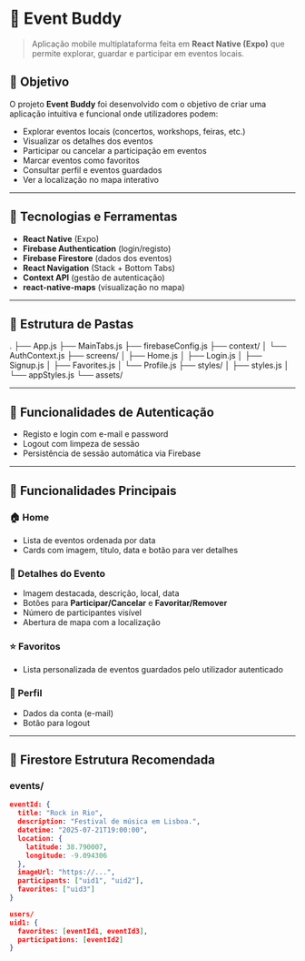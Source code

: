 # 📱 Event Buddy

> Aplicação mobile multiplataforma feita em **React Native (Expo)** que permite explorar, guardar e participar em eventos locais.

## 📌 Objetivo

O projeto **Event Buddy** foi desenvolvido com o objetivo de criar uma aplicação intuitiva e funcional onde utilizadores podem:

- Explorar eventos locais (concertos, workshops, feiras, etc.)
- Visualizar os detalhes dos eventos
- Participar ou cancelar a participação em eventos
- Marcar eventos como favoritos
- Consultar perfil e eventos guardados
- Ver a localização no mapa interativo

---

## 🚀 Tecnologias e Ferramentas

- **React Native** (Expo)
- **Firebase Authentication** (login/registo)
- **Firebase Firestore** (dados dos eventos)
- **React Navigation** (Stack + Bottom Tabs)
- **Context API** (gestão de autenticação)
- **react-native-maps** (visualização no mapa)

---

## 📂 Estrutura de Pastas

.
├── App.js
├── MainTabs.js
├── firebaseConfig.js
├── context/
│ └── AuthContext.js
├── screens/
│ ├── Home.js
│ ├── Login.js
│ ├── Signup.js
│ ├── Favorites.js
│ └── Profile.js
├── styles/
│ ├── styles.js
│ └── appStyles.js
└── assets/


---

## 🔐 Funcionalidades de Autenticação

- Registo e login com e-mail e password
- Logout com limpeza de sessão
- Persistência de sessão automática via Firebase

---

## 📅 Funcionalidades Principais

### 🏠 Home
- Lista de eventos ordenada por data
- Cards com imagem, título, data e botão para ver detalhes

### 📄 Detalhes do Evento
- Imagem destacada, descrição, local, data
- Botões para **Participar/Cancelar** e **Favoritar/Remover**
- Número de participantes visível
- Abertura de mapa com a localização

### ⭐ Favoritos
- Lista personalizada de eventos guardados pelo utilizador autenticado

### 👤 Perfil
- Dados da conta (e-mail)
- Botão para logout

---

## 📡 Firestore Estrutura Recomendada

### events/
```json
eventId: {
  title: "Rock in Rio",
  description: "Festival de música em Lisboa.",
  datetime: "2025-07-21T19:00:00",
  location: {
    latitude: 38.790007,
    longitude: -9.094306
  },
  imageUrl: "https://...",
  participants: ["uid1", "uid2"],
  favorites: ["uid3"]
}

users/
uid1: {
  favorites: [eventId1, eventId3],
  participations: [eventId2]
}


